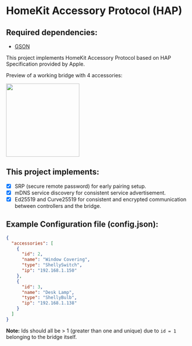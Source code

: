 # HomeKit Accessory Protocol (HAP)

## Required dependencies:
- [GSON](https://github.com/google/gson)

This project implements HomeKit Accessory Protocol based on HAP Specification provided by Apple. 

Preview of a working bridge with 4 accessories:

<img src="https://user-images.githubusercontent.com/13570480/110522330-10ba3d00-8111-11eb-8e0a-4853919f6d11.png" width="200">

## This project implements:
- [x] SRP (secure remote password) for early pairing setup.
- [x] mDNS service discovery for consistent service advertisement.
- [x] Ed25519 and Curve25519 for consistent and encrypted communication between controllers and the bridge.

## Example Configuration file (config.json):
```json
{
  "accessories": [
    {
      "id": 2,
      "name": "Window Covering",
      "type": "ShellySwitch",
      "ip": "192.168.1.150"
    },
    {
      "id": 3,
      "name": "Desk Lamp",
      "type": "ShellyBulb",
      "ip": "192.168.1.138"
    }
  ]
}
```
**Note:** Ids should all be > 1 (greater than one and unique) due to `id = 1` belonging to the bridge itself.
